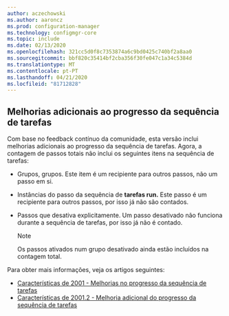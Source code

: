 ```yaml
---
author: aczechowski
ms.author: aaroncz
ms.prod: configuration-manager
ms.technology: configmgr-core
ms.topic: include
ms.date: 02/13/2020
ms.openlocfilehash: 321cc5d0f8c7353874a6c9bd0425c740bf2a8aa0
ms.sourcegitcommit: bbf820c35414bf2cba356f30fe047c1a34c5384d
ms.translationtype: MT
ms.contentlocale: pt-PT
ms.lasthandoff: 04/21/2020
ms.locfileid: "81712828"
---
```

## <a name="additional-improvements-to-task-sequence-progress"></a><a name="bkmk_tsprogress"></a>Melhorias adicionais ao progresso da sequência de tarefas

<!--5932692-->

Com base no feedback contínuo da comunidade, esta versão inclui melhorias adicionais ao progresso da sequência de tarefas. Agora, a contagem de passos totais não inclui os seguintes itens na sequência de tarefas:

- Grupos, grupos. Este item é um recipiente para outros passos, não um passo em si.

- Instâncias do passo da sequência de **tarefas run.** Este passo é um recipiente para outros passos, por isso já não são contados.

- Passos que desativa explicitamente. Um passo desativado não funciona durante a sequência de tarefas, por isso já não é contado.

    > [!NOTE]
    > Os passos ativados num grupo desativado ainda estão incluídos na contagem total.

Para obter mais informações, veja os artigos seguintes:

- [Características de 2001 - Melhorias no progresso da sequência de tarefas](../../technical-preview-2001.md#bkmk_tsprogress)
- [Características de 2001.2 - Melhoria adicional do progresso da sequência de tarefas](../../technical-preview-2001-2.md#bkmk_tsprogress)
